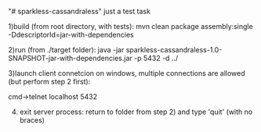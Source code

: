 "# sparkless-cassandraless" 
just a test task

1)build (from root directory, with tests):
mvn clean package assembly:single -DdescriptorId=jar-with-dependencies

2)run (from ./target folder):
java -jar sparkless-cassandraless-1.0-SNAPSHOT-jar-with-dependencies.jar -p 5432 -d ../

3)launch client connetcion on windows, multiple connections are allowed
(but perform step 2 first):

cmd->telnet localhost 5432


4) exit server process:
return to folder from step 2) and type 'quit' (with no braces)


